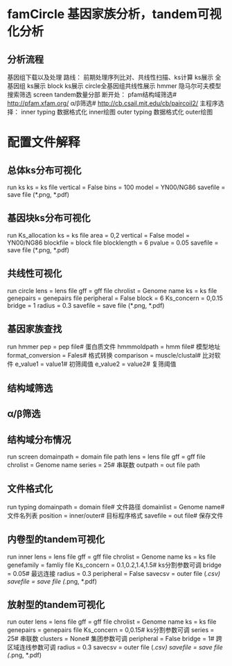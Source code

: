 # famCircle 基因家族分析，tandem可视化分析

## 分析流程

基因组下载以及处理
	路线：
		前期处理序列比对、共线性扫描、ks计算
		ks展示
			全基因组 ks展示
			block ks展示
		circle全基因组共线性展示
		hmmer 隐马尔可夫模型搜索筛选
		screen tandem数量分部
			断开处：
				pfam结构域筛选# http://pfam.xfam.org/
				α/β筛选# http://cb.csail.mit.edu/cb/paircoil2/
		主程序选择：
			inner
				typing 数据格式化
				inner绘图
			outer
				typing 数据格式化
				outer绘图

# 配置文件解释

## 总体ks分布可视化
run ks
ks = ks file
vertical = False
bins = 100
model = YN00/NG86
savefile = save file (*.png, *.pdf)

## 基因块ks分布可视化
run Ks_allocation
ks = ks file
area = 0,2
vertical = False
model = YN00/NG86
blockfile = block file
blocklength = 6
pvalue = 0.05
savefile = save file (*.png, *.pdf)

## 共线性可视化
run circle
lens = lens file
gff = gff file
chrolist = Genome name
ks = ks file
genepairs = genepairs file
peripheral = False
block = 6
Ks_concern = 0,0.15
bridge = 1
radius = 0.3
savefile = save file (*.png, *.pdf)

## 基因家族查找
run hmmer 
pep = pep file# 蛋白质文件
hmmmoldpath = hmm file# 模型地址
format_conversion = Fales# 格式转换
comparison = muscle/clustal# 比对软件
e_value1 = value1# 初筛阈值
e_value2 = value2# 复筛阈值

## 结构域筛选
## α/β筛选

## 结构域分布情况
run screen
domainpath = domain file path
lens = lens file
gff = gff file
chrolist = Genome name
series = 25# 串联数
outpath = out file path

## 文件格式化
run typing
domainpath = domain file# 文件路径
domainlist = Genome name# 文件名列表
position = inner/outer# 目标程序格式
savefile = out file# 保存文件

## 内卷型的tandem可视化
run inner
lens = lens file
gff = gff file
chrolist = Genome name
ks = ks file
genefamily = famliy file
Ks_concern = 0.1,0.2,1.4,1.5# ks分割参数可调
bridge = 0.05# 最远连接
radius = 0.3
peripheral = False
savecsv = outer file (*.csv)
savefile = save file (*.png, *.pdf)

## 放射型的tandem可视化
run outer
lens = lens file
gff = gff file
chrolist = Genome name
ks = ks file
genepairs = genepairs file
Ks_concern = 0,0.15# ks分割参数可调
series = 25# 串联数
clusters = None# 集团参数可调
peripheral = False
bridge = 1# 跨区域连线参数可调
radius = 0.3
savecsv = outer file (*.csv)
savefile = save file (*.png, *.pdf)
